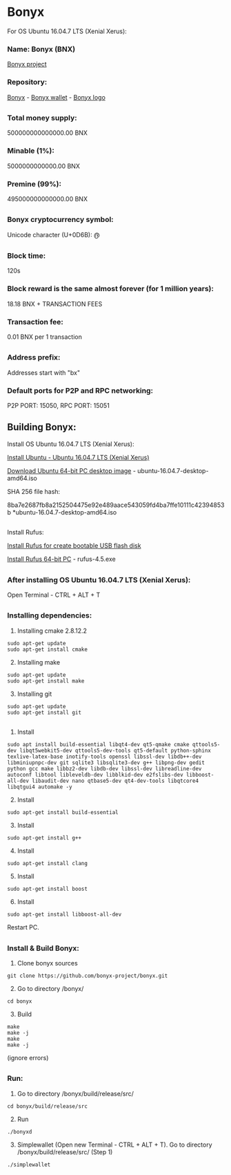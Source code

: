 # Bonyx

For OS Ubuntu 16.04.7 LTS (Xenial Xerus):

### Name: Bonyx (BNX)

[Bonyx project](https://github.com/bonyx-project/)

### Repository:

[Bonyx](https://github.com/bonyx-project/bonyx/) - [Bonyx wallet](https://github.com/bonyx-project/bonyx-wallet/) - [Bonyx logo](https://github.com/bonyx-project/bonyx-logo/)
##
### Total money supply:
500000000000000.00 BNX

### Minable (1%):
5000000000000.00 BNX

### Premine (99%):
495000000000000.00 BNX
##
### Bonyx cryptocurrency symbol:
Unicode character (U+0D6B): ൫
##
### Block time:
120s

### Block reward is the same almost forever (for 1 million years):
18.18 BNX + TRANSACTION FEES

### Transaction fee: 
0.01 BNX per 1 transaction
##
### Address prefix:
Addresses start with "bx"

### Default ports for P2P and RPC networking:
P2P PORT: 15050, RPC PORT: 15051
##
## Building Bonyx:
Install OS Ubuntu 16.04.7 LTS (Xenial Xerus):

[Install Ubuntu - Ubuntu 16.04.7 LTS (Xenial Xerus)](https://releases.ubuntu.com/xenial/)

[Download Ubuntu 64-bit PC desktop image](https://releases.ubuntu.com/xenial/ubuntu-16.04.7-desktop-amd64.iso) - ubuntu-16.04.7-desktop-amd64.iso

SHA 256 file hash:

8ba7e2687fb8a2152504475e92e489aace543059fd4ba7ffe10111c42394853b *ubuntu-16.04.7-desktop-amd64.iso
##
Install Rufus:

[Install Rufus for create bootable USB flash disk](https://rufus.ie)

[Install Rufus 64-bit PC](https://github.com/pbatard/rufus/releases/download/v4.5/rufus-4.5.exe) - rufus-4.5.exe
##
### After installing OS Ubuntu 16.04.7 LTS (Xenial Xerus):
Open Terminal - CTRL + ALT + T
##
### Installing dependencies:
1. Installing cmake 2.8.12.2
```
sudo apt-get update
sudo apt-get install cmake
```
2. Installing make
```
sudo apt-get update
sudo apt-get install make
```
3. Installing git
```
sudo apt-get update
sudo apt-get install git
```
##
1. Install
```
sudo apt install build-essential libqt4-dev qt5-qmake cmake qttools5-dev libqt5webkit5-dev qttools5-dev-tools qt5-default python-sphinx texlive-latex-base inotify-tools openssl libssl-dev libdb++-dev libminiupnpc-dev git sqlite3 libsqlite3-dev g++ libpng-dev gedit python gcc make libbz2-dev libdb-dev libssl-dev libreadline-dev autoconf libtool libleveldb-dev libblkid-dev e2fslibs-dev libboost-all-dev libaudit-dev nano qtbase5-dev qt4-dev-tools libqtcore4 libqtgui4 automake -y
```
2. Install
```
sudo apt-get install build-essential
```
3. Install
```
sudo apt-get install g++
```
4. Install
```
sudo apt-get install clang
```
5. Install
```
sudo apt-get install boost
```
6. Install
```
sudo apt-get install libboost-all-dev
```
Restart PC.
##
### Install & Build Bonyx:
1. Clone bonyx sources
```
git clone https://github.com/bonyx-project/bonyx.git
```
2. Go to directory /bonyx/
```
cd bonyx
```
3. Build
```
make
make -j
make
make -j
```
(ignore errors)
##
### Run:
1. Go to directory /bonyx/build/release/src/
```
cd bonyx/build/release/src
```
2. Run
```
./bonyxd
```
3. Simplewallet (Open new Terminal - CTRL + ALT + T). Go to directory /bonyx/build/release/src/ (Step 1)
```
./simplewallet
```
